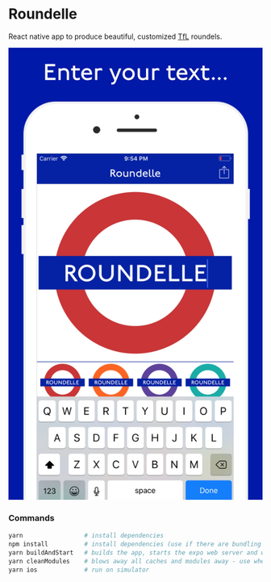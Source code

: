 # Roundelle

React native app to produce beautiful, customized [TfL](https://tfl.gov.uk/) roundels.

![Screenshot](https://github.com/mikechamberlain/roundelle/blob/master/image-src/screenshots/2_5.5%20inch%20-%20iPhone%207%20Plus_screen__2.jpg?raw=true)

### Commands

```bash
yarn                 # install dependencies
npm install          # install dependencies (use if there are bundling issues when running on device / simulator)
yarn buildAndStart   # builds the app, starts the expo web server and watches for changes
yarn cleanModules    # blows away all caches and modules away - use when the Metro bundler messes up
yarn ios             # run on simulator
```
